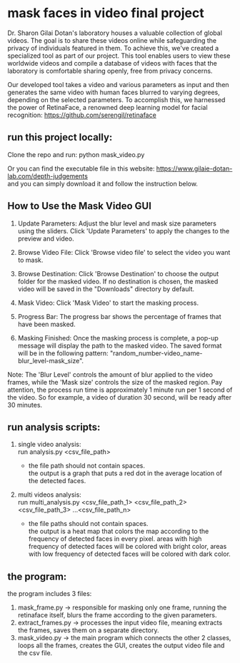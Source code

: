 # mask faces in video final project

Dr. Sharon Gilai Dotan's laboratory houses a valuable collection of global videos. The goal is to share these videos online while safeguarding the privacy of individuals featured in them. To achieve this, we've created a specialized tool as part of our project. This tool enables users to view these worldwide videos and compile a database of videos with faces that the laboratory is comfortable sharing openly, free from privacy concerns.

Our developed tool takes a video and various parameters as input and then generates the same video with human faces blurred to varying degrees, depending on the selected parameters. To accomplish this, we harnessed the power of RetinaFace, a renowned deep learning model for facial recognition:  https://github.com/serengil/retinaface   


## run this project locally:  
   
Clone the repo and run: python mask_video.py   

Or you can find the executable file in this website: https://www.gilaie-dotan-lab.com/depth-judgements   
and you can simply download it and follow the instruction below.  

## How to Use the Mask Video GUI

1. Update Parameters: Adjust the blur level and mask size parameters using the sliders. Click 'Update Parameters' to apply the changes to the preview and video.

2. Browse Video File: Click 'Browse video file' to select the video you want to mask.

3. Browse Destination: Click 'Browse Destination' to choose the output folder for the masked video. If no destination is chosen, the masked video will be saved in the "Downloads" directory by default.

4. Mask Video: Click 'Mask Video' to start the masking process.

5. Progress Bar: The progress bar shows the percentage of frames that have been masked.

6. Masking Finished: Once the masking process is complete, a pop-up message will display the path to the masked video. The saved format will be in the following pattern: "random_number-video_name-blur_level-mask_size".

Note: The 'Blur Level' controls the amount of blur applied to the video frames, while the 'Mask size' controls the size of the masked region.
Pay attention, the process run time is approximately 1 minute run per 1 second of the video. So for example, a video of duration 30 second, will be ready after 30 minutes. 


## run analysis scripts:

1. single video analysis:  
   run analysis.py <csv_file_path>  
   * the file path should not contain spaces.  
   the output is a graph that puts a red dot in the average location of the detected faces.

2. multi videos analysis:  
   run multi_analysis.py <csv_file_path_1> <csv_file_path_2> <csv_file_path_3> ...<csv_file_path_n>  
   * the file paths should not contain spaces.  
   the output is a heat map that colors the map according to the frequency of detected faces in every pixel. areas with high frequency of detected faces will be colored with bright color, areas with low frequency of detected faces will be colored with dark color.


## the program:  

the program includes 3 files:  
1. mask_frame.py -> responsible for masking only one frame, running the retinaface itself, blurs the frame according to the given parameters.
2. extract_frames.py -> processes the input video file, meaning extracts the frames, saves them on a separate directory.
3. mask_video.py -> the main program which connects the other 2 classes, loops all the frames, creates the GUI, creates the output video file and the csv file.
   



